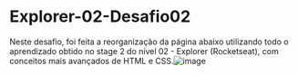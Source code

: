 # Explorer-02-Desafio02
Neste desafio, foi feita a reorganização da página abaixo utilizando todo o aprendizado obtido no stage 2 do nível 02 - Explorer (Rocketseat), 
com conceitos mais avançados de HTML e CSS.![image](https://user-images.githubusercontent.com/107070684/177692518-3a59807b-cd58-4871-a092-016f0fb9b6ce.png)
